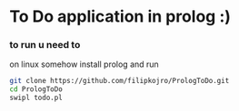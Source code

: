 # To Do application in prolog :)

### to run u need to

on linux somehow install prolog and run

```bash
git clone https://github.com/filipkojro/PrologToDo.git
cd PrologToDo
swipl todo.pl
```